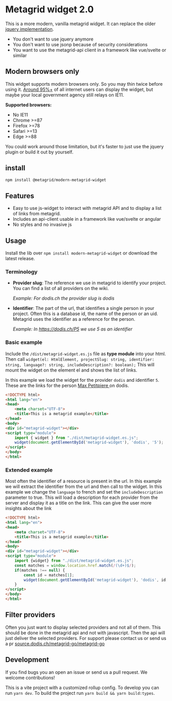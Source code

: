 # Metagrid widget 2.0

This is a more modern, vanilla metagrid widget. It can replace the older [jquery implementation](https://github.com/metagridch/metagrid-jquery-widget). 

* You don't want to use jquery anymore
* You don't want to use jsonp because of security considerations
* You want to use the metagrid-api client in a framework like vue/svelte or similar

## Modern browsers only

This widget supports modern browsers only. So you may thin twice before using it. [Around 95%+](https://caniuse.com/es6-module-dynamic-import) of all internet users can display the widget, but maybe your local government agency still relays on IE11.

**Supported browsers:**
* No IE11
* Chrome >=87
* Firefox >=78
* Safari >=13
* Edge >=88

You could work around those limitation, but it's faster to just use the jquery plugin or build it out by yourself.

## install

```bash
npm install @metagrid/modern-metagrid-widget
```

## Features

* Easy to use js-widget to interact with metagrid API and to display a list of links from metagrid.
* Includes an api-client usable in a framework like vue/svelte or angular
* No styles and no invasive js

## Usage

Install the lib over `npm install modern-metagrid-widget` or download the latest release.

### Terminology

* **Provider slug**: The reference we use in metagrid to identify your project. You can find a list of all providers on the wiki.

  _Example: For dodis.ch the provider slug is dodis_
* **Identifier**: The part of the url, that identifies a single person in your project. Often this is a database id, the name of the person or an uid. Metagrid uses the identifier as a reference for the person.

  _Example: In https://dodis.ch/P5 we use 5 as an identifier_


### Basic example

Include the `/dist/metagrid-widget.es.js` file as **type module** into your html. Then call `widget(el: HtmlElement, projectSlug: string, identifier: string, language?: string, includeDescription?: boolean);` This will mount the widget on the element el and shows the list of links.

In this example we load the widget for the provider `dodis` and identifier `5`. These are the links for the person [Max Petitpiere ](https://dodis.ch/P5) on dodis.

```html
<!DOCTYPE html>
<html lang="en">
<head>
    <meta charset="UTF-8">
    <title>This is a metagrid example</title>
</head>
<body>
<div id="metagrid-widget"></div>
<script type="module">
    import { widget } from "./dist/metagrid-widget.es.js";
    widget(document.getElementById('metagrid-widget'), 'dodis', '5');
</script>
</body>
</html>
```

### Extended example

Most often the identifier of a resource is present in the url. In this example we will extract the identifier from the url and then call to the widget. In this example we change the `language` to french and set the `includeDescription` parameter to true. This will load a description for each provider from the server and display it as a title on the link. This can give the user more insights about the link 

```html
<!DOCTYPE html>
<html lang="en">
<head>
    <meta charset="UTF-8">
    <title>This is a metagrid example</title>
</head>
<body>
<div id="metagrid-widget"></div>
<script type="module">
    import {widget} from "./dist/metagrid-widget.es.js";
    const matches = window.location.href.match(/(\d+)$/);
    if(matches !== null) {
        const id = matches[1];
        widget(document.getElementById('metagrid-widget'), 'dodis', id, 'fr', true);
    }
</script>
</body>
</html>
```


## Filter providers

Often you just want to display selected providers and not all of them. This should be done in the metagrid api and not with javascript. Then the api will just deliver the selected providers. For support please contact us or send us a pr [source.dodis.ch/metagrid-go/metagrid-go](https://source.dodis.ch/metagrid-go/metagrid-go/-/tree/master/pkg/provider)

## Development

If you find bugs you an open an issue or send us a pull request. We welcome contributions!

This is a vite project with a customized rollup config. To develop you can run `yarn dev`. To build the project run `yarn build && yarn build:types`. 

